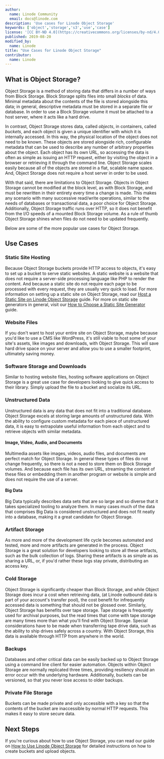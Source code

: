 ```yaml
---
author:
  name: Linode Community
  email: docs@linode.com
description: 'Use cases for Linode Object Storage'
keywords: ['object','storage','s3','use','case']
license: '[CC BY-ND 4.0](https://creativecommons.org/licenses/by-nd/4.0)'
published: 2019-08-20
modified_by:
  name: Linode
title: "Use Cases for Linode Object Storage"
contributor:
  name: Linode
---
```


## What is Object Storage?

Object Storage is a method of storing data that differs in a number of ways from Block Storage. Block Storage splits files into small *blocks* of data. Minimal metadata about the contents of the file is stored alongside this data; in general, descriptive metadata must be stored in a separate file or database. In order to use a Block Storage volume it must be attached to a host server, where it acts like a hard drive.

In contrast, Object Storage stores data, called *objects*, in containers, called *buckets*, and each object is given a unique identifier with which it is internally accessed. In this way, the physical location of the object does not need to be known. These objects are stored alongside rich, configurable metadata that can be used to describe any number of arbitrary properties about the object. Each object has its own URL, so accessing the data is often as simple as issuing an HTTP request, either by visiting the object in a browser or retrieving it through the command line. Object Storage scales easily because all of the objects are stored in a flat, scalable name space. And, Object Storage does not require a host server in order to be used.

With that said, there are limitations to Object Storage. Objects in Object Storage cannot be modified at the block level, as with Block Storage, and must be rewritten in their entirety every time a change is made. This makes any scenario with many successive read/write operations, similar to the needs of databases or transactional data, a poor choice for Object Storage. Additionally, Object Storage traffic runs over HTTP, so it does not benefit from the I/O speeds of a mounted Block Storage volume. As a rule of thumb Object Storage shines when files do not need to be updated frequently.

Below are some of the more popular use cases for Object Storage.

## Use Cases

### Static Site Hosting

Because Object Storage buckets provide HTTP access to objects, it's easy to set up a bucket to serve static websites. A static website is a website that does not require a server-side processing language like PHP to render the content. And because a static site do not require each page to be processed with every request, they are usually very quick to load. For more information on setting up a static site on Object Storage, read our [Host a Static Site on Linode Object Storage](/docs/platform/object-storage/host-static-site-object-storage/) guide. For more on static site generators in general, visit our [How to Choose a Static Site Generator](/docs/websites/static-sites/how-to-choose-static-site-generator/) guide.

### Website Files

If you don't want to host your entire site on Object Storage, maybe because you'd like to use a CMS like WordPress, it's still viable to host some of your site's assets, like images and downloads, with Object Storage. This will save hard drive space on your server and allow you to use a smaller footprint, ultimately saving money.

### Software Storage and Downloads

Similar to hosting website files, hosting software applications on Object Storage is a great use case for developers looking to give quick access to their library. Simply upload the file to a bucket and socialize its URL.

### Unstructured Data

Unstructured data is any data that does not fit into a traditional database. Object Storage excels at storing large amounts of unstructured data. With the ability to configure custom metadata for each piece of unstructured data, it is easy to extrapolate useful information from each object and to retrieve objects with similar metadata.

#### Image, Video, Audio, and Documents

Multimedia assets like images, videos, audio files, and documents are perfect match for Object Storage. In general these types of files do not change frequently, so there is not a need to store them on Block Storage volumes. And because each file has its own URL, streaming the content of these files or embedding them in another program or website is simple and does not require the use of a server.

#### Big Data

Big Data typically describes data sets that are so large and so diverse that it takes specialized tooling to analyze them. In many cases much of the data that comprises Big Data is considered unstructured and does not fit neatly into a database, making it a great candidate for Object Storage.

### Artifact Storage

As more and more of the development life cycle becomes automated and tested, more and more artifacts are generated in the process. Object Storage is a great solution for developers looking to store all these artifacts, such as the bulk collection of logs. Sharing these artifacts is as simple as as sharing a URL, or, if you'd rather these logs stay private, distributing an access key.

### Cold Storage

Object Storage is significantly cheaper than Block Storage, and while Object Storage does incur a cost when retrieving data, (at Linode outbound data is part of your account's transfer pool), the cost benefit for infrequently accessed data is something that should not be glossed over. Similarly, Object Storage has benefits over tape storage. Tape storage is frequently used for archival purposes, but the read times that come with tape storage are many times more than what you'll find with Object Storage. Special considerations have to be made when transferring tape drive data, such as the ability to ship drives safely across a country. With Object Storage, this data is available through HTTP from anywhere in the world.

### Backups

Databases and other critical data can be easily backed up to Object Storage using a command line client for easier automation. Objects within Object Storage are normally replicated three times, providing resiliency should an error occur with the underlying hardware. Additionally, buckets can be versioned, so that you never lose access to older backups.

### Private File Storage

Buckets can be made private and only accessible with a key so that the contents of the bucket are inaccessible by normal HTTP requests. This makes it easy to store secure data.

## Next Steps

If you're curious about how to use Object Storage, you can read our guide on [How to Use Linode Object Storage](https://linode.com/docs/platform/object-storage/how-to-use-object-storage/) for detailed instructions on how to create buckets and upload objects.
